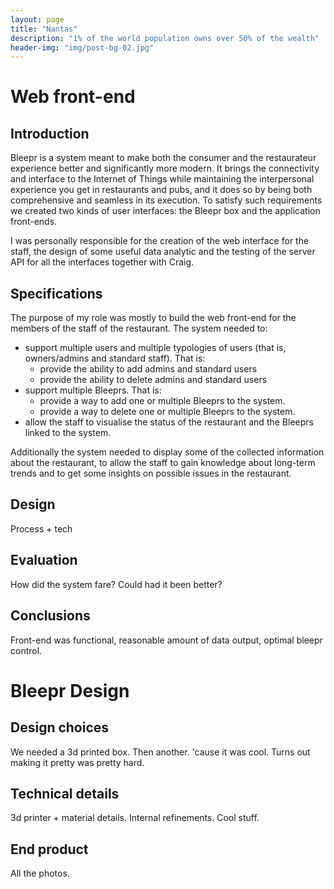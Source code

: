 ```yaml
---
layout: page
title: "Nantas"
description: "1% of the world population owns over 50% of the wealth"
header-img: "img/post-bg-02.jpg"
---
```


# Web front-end

## Introduction
Bleepr is a system meant to make both the consumer and the restaurateur
experience better and significantly more modern. It brings the connectivity and
interface to the Internet of Things while maintaining the interpersonal
experience you get in restaurants and pubs, and it does so by being both
comprehensive and seamless in its execution. To satisfy such requirements we
created two kinds of user interfaces: the Bleepr box and the application
front-ends.

I was personally responsible for the creation of the web interface for the staff,
the design of some useful data analytic and the testing of the server API for
all the interfaces together with Craig.

## Specifications
The purpose of my role was mostly to build the web front-end for the members of
the staff of the restaurant. The system needed to:
* support multiple users and multiple typologies of users (that is,
  owners/admins and standard staff). That is:
  - provide the ability to add admins and standard users
  - provide the ability to delete admins and standard users
* support multiple Bleeprs. That is:
  - provide a way to add one or multiple Bleeprs to the system.
  - provide a way to delete one or multiple Bleeprs to the system.
* allow the staff to visualise the status of the restaurant and the Bleeprs
  linked to the system.

Additionally the system needed to display some of the collected information
about the restaurant, to allow the staff to gain knowledge about long-term
trends and to get some insights on possible issues in the restaurant.


## Design
Process + tech

## Evaluation
How did the system fare? Could had it been better?

## Conclusions
Front-end was functional, reasonable amount of data output, optimal bleepr
control.

# Bleepr Design

## Design choices

We needed a 3d printed box. Then another. 'cause it was cool. Turns out making
it pretty was pretty hard.

## Technical details

3d printer + material details. Internal refinements. Cool stuff.

## End product

All the photos.
